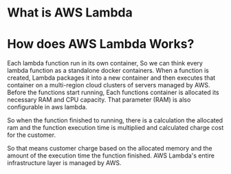 # What is AWS Lambda

# How does AWS Lambda Works?
  Each lambda function run in its own container, So we can think every lambda function as a standalone docker containers. When a function is created, Lambda packages it into a new container and then executes that container on a multi-region cloud clusters of servers managed by AWS. Before the functions start running, Each functions container is allocated its necessary RAM and CPU capacity.
That parameter (RAM) is also configurable in aws lambda.
  
  So when the function finished to running, there is a calculation the allocated ram and the function execution time is multiplied and calculated charge cost for the customer.
  
  So that means customer charge based on the allocated memory and the amount of the execution time the function finished.
AWS Lambda's entire infrastructure layer is managed by AWS.
